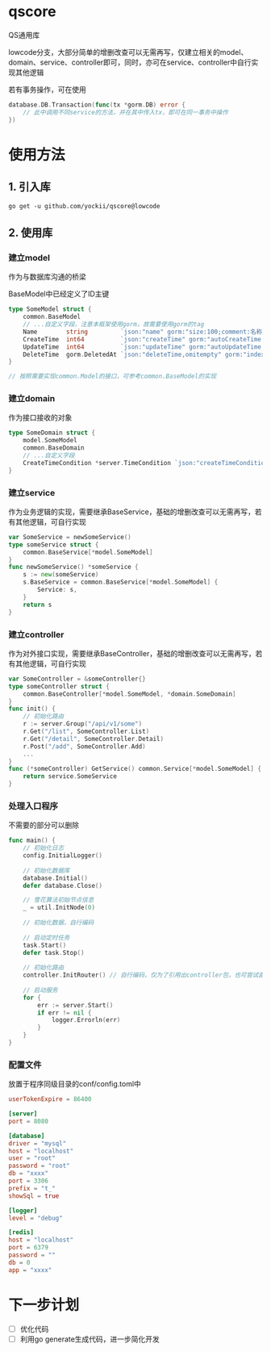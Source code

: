 # qscore
QS通用库

lowcode分支，大部分简单的增删改查可以无需再写，仅建立相关的model、domain、service、controller即可，同时，亦可在service、controller中自行实现其他逻辑

若有事务操作，可在使用
```go
database.DB.Transaction(func(tx *gorm.DB) error {
	// 此中调用不同service的方法，并在其中传入tx，即可在同一事务中操作
})
```

# 使用方法
## 1. 引入库
```shell
go get -u github.com/yockii/qscore@lowcode
```

## 2. 使用库
### 建立model
作为与数据库沟通的桥梁

BaseModel中已经定义了ID主键
```go
type SomeModel struct {
	common.BaseModel
	// ...自定义字段，注意本框架使用gorm，故需要使用gorm的tag
	Name        string         `json:"name" gorm:"size:100;comment:名称"`
	CreateTime  int64          `json:"createTime" gorm:"autoCreateTime:milli"`
    UpdateTime  int64          `json:"updateTime" gorm:"autoUpdateTime:milli"`
    DeleteTime  gorm.DeletedAt `json:"deleteTime,omitempty" gorm:"index"`
}

// 按照需要实现common.Model的接口，可参考common.BaseModel的实现
```
### 建立domain
作为接口接收的对象
```go
type SomeDomain struct {
	model.SomeModel
    common.BaseDomain
    // ...自定义字段
	CreateTimeCondition *server.TimeCondition `json:"createTimeCondition,omitempty"`
}
```

### 建立service
作为业务逻辑的实现，需要继承BaseService，基础的增删改查可以无需再写，若有其他逻辑，可自行实现
```go
var SomeService = newSomeService()
type someService struct {
    common.BaseService[*model.SomeModel]
}
func newSomeService() *someService {
    s := new(someService)
	s.BaseService = common.BaseService[*model.SomeModel] {
		Service: s,
    }
	return s
}
```

### 建立controller
作为对外接口实现，需要继承BaseController，基础的增删改查可以无需再写，若有其他逻辑，可自行实现
```go
var SomeController = &someController{}
type someController struct {
    common.BaseController[*model.SomeModel, *domain.SomeDomain]
}
func init() {
    // 初始化路由
    r := server.Group("/api/v1/some")
    r.Get("/list", SomeController.List)
    r.Get("/detail", SomeController.Detail)
    r.Post("/add", SomeController.Add)
    ...
}
func (*someController) GetService() common.Service[*model.SomeModel] {
    return service.SomeService
}
```

### 处理入口程序
不需要的部分可以删除
```go
func main() {
	// 初始化日志
    config.InitialLogger()
	
	// 初始化数据库
    database.Initial()
    defer database.Close()

	// 雪花算法初始节点信息
    _ = util.InitNode(0)
	
	// 初始化数据，自行编码
	
	// 启动定时任务
	task.Start()
	defer task.Stop()
	
	// 初始化路由
	controller.InitRouter() // 自行编码，仅为了引用出controller包，也可尝试直接导入 _ "github.com/xxx/xxx/controller"
	
    // 启动服务
	for {
        err := server.Start()
        if err != nil {
            logger.Errorln(err)
        }
    }
}
```

### 配置文件
放置于程序同级目录的conf/config.toml中
```toml
userTokenExpire = 86400

[server]
port = 8080

[database]
driver = "mysql"
host = "localhost"
user = "root"
password = "root"
db = "xxxx"
port = 3306
prefix = "t_"
showSql = true

[logger]
level = "debug"

[redis]
host = "localhost"
port = 6379
password = ""
db = 0
app = "xxxx"

```


# 下一步计划
- [ ] 优化代码
- [ ] 利用go generate生成代码，进一步简化开发